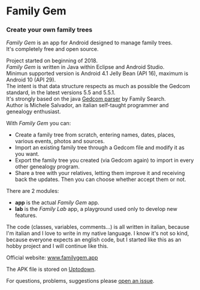 # Family Gem
### Create your own family trees

_Family Gem_ is an app for Android designed to manage family trees.<br>
It's completely free and open source.

Project started on beginning of 2018.<br>
_Family Gem_ is written in Java within Eclipse and Android Studio.<br>
Minimun supported version is Android 4.1 Jelly Bean (API 16), maximum is Android 10 (API 29).<br>
The intent is that data structure respects as much as possible the Gedcom standard, in the latest versions 5.5 and 5.5.1.<br>
It's strongly based on the java [Gedcom parser](https://github.com/FamilySearch/Gedcom) by Family Search.<br>
Author is Michele Salvador, an italian self-taught programmer and genealogy enthusiast.

With _Family Gem_ you can:
- Create a family tree from scratch, entering names, dates, places, various events, photos and sources.
- Import an existing family tree through a Gedcom file and modify it as you want.
- Export the family tree you created (via Gedcom again) to import in every other genealogy program.
- Share a tree with your relatives, letting them improve it and receiving back the updates. Then you can choose whether accept them or not.

There are 2 modules:
- **app** is the actual _Family Gem_ app.
- **lab** is the _Family Lab_ app, a playground used only to develop new features.

The code (classes, variables, comments...) is all written in italian, because I'm italian and I love to write in my native language. I know it's not so kind, because everyone expects an english code, but I started like this as an hobby project and I will continue like this.

Official website: www.familygem.app

The APK file is stored on [Uptodown](https://family-gem.en.uptodown.com).

For questions, problems, suggestions please [open an issue](https://github.com/michelesalvador/FamilyGem/issues).